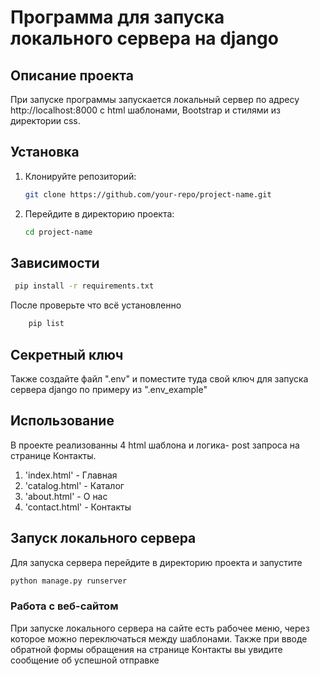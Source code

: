 # Программа для запуска локального сервера на django
## Описание проекта

При запуске программы запускается локальный сервер по адресу http://localhost:8000 с html шаблонами,
Bootstrap и стилями из директории css.
## Установка

1. Клонируйте репозиторий:
    ```bash
    git clone https://github.com/your-repo/project-name.git
    ```

2. Перейдите в директорию проекта:
    ```bash
    cd project-name
    ```
   
## Зависимости
   ```bash
    pip install -r requirements.txt
  ```
После проверьте что всё установленно
   ```bash
       pip list
  ```

## Секретный ключ
Также создайте файл ".env" и поместите туда свой ключ для запуска сервера django
по примеру из ".env_example"
## Использование
В проекте реализованны 4 html шаблона
и логика- post запроса на странице Контакты.
1. 'index.html' - Главная
2. 'catalog.html' - Каталог
3. 'about.html' - О нас
4. 'contact.html' - Контакты

## Запуск локального сервера
Для запуска сервера перейдите в директорию проекта и запустите 
```bash
python manage.py runserver
```

### Работа с веб-сайтом
При запуске локального сервера на сайте есть рабочее меню, через которое можно переключаться между
шаблонами.
Также при вводе обратной формы обращения на странице Контакты вы увидите сообщение об успешной отправке 

